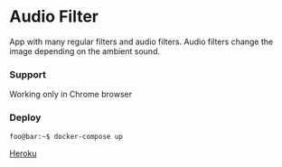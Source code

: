 # Audio Filter


App with many regular filters and audio filters. Audio filters change the image depending on the ambient sound.

### Support

Working only in Chrome browser

### Deploy

```console
foo@bar:~$ docker-compose up
```
[Heroku](https://dokerplp-audio-filter.herokuapp.com)

